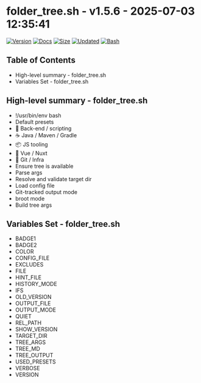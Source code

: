# folder_tree.sh - v1.5.6 - 2025-07-03 12:35:41

[![Version](https://img.shields.io/badge/version-1.5.6-purple.svg)](./folder_tree.sh)
[![Docs](https://img.shields.io/badge/docs-generated-orange.svg)](./docs/folder_tree.md)
[![Size](https://img.shields.io/badge/size-7.7KB-yellow)](./folder_tree.sh)
[![Updated](https://img.shields.io/badge/updated-2025--07--03-blue)](./folder_tree.sh)
[![Bash](https://img.shields.io/badge/bash-5--2--37-red)](https://www.gnu.org/software/bash/)

## Table of Contents
- High-level summary - folder_tree.sh
- Variables Set - folder_tree.sh

## High-level summary - folder_tree.sh
- !/usr/bin/env bash
- Default presets
- 🧰 Back-end / scripting
- ☕ Java / Maven / Gradle
- 📦 JS tooling
- 🎨 Vue / Nuxt
- 🧾 Git / Infra
- Ensure tree is available
- Parse args
- Resolve and validate target dir
- Load config file
- Git-tracked output mode
- broot mode
- Build tree args

## Variables Set - folder_tree.sh
- BADGE1
- BADGE2
- COLOR
- CONFIG_FILE
- EXCLUDES
- FILE
- HINT_FILE
- HISTORY_MODE
- IFS
- OLD_VERSION
- OUTPUT_FILE
- OUTPUT_MODE
- QUIET
- REL_PATH
- SHOW_VERSION
- TARGET_DIR
- TREE_ARGS
- TREE_MD
- TREE_OUTPUT
- USED_PRESETS
- VERBOSE
- VERSION
